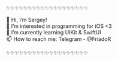 ✨✨✨✨✨✨✨✨✨✨✨✨✨✨✨✨✨✨✨

👋 Hi, I’m Sergey!          
👀 I’m interested in programming for iOS <3     
🌱 I’m currently learning UIKit & SwiftUI          
📫 How to reach me: Telegram - @FriadoR             

✨✨✨✨✨✨✨✨✨✨✨✨✨✨✨✨✨✨✨

